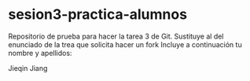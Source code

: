 # sesion3-practica-alumnos
Repositorio de prueba para hacer la tarea 3 de Git. Sustituye al del enunciado de la trea que solicita hacer un fork
Incluye a continuación tu nombre y apellidos:

Jieqin Jiang
